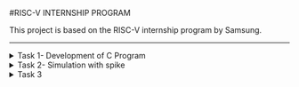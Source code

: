 #RISC-V INTERNSHIP PROGRAM

This project is based on the RISC-V internship program by Samsung.
***
<details>
<summary>
  Task 1- Development of C Program
</summary>

### Step 1: Fire up the Terminal
```bash
vsduser@vsduser-VirtualBox:~$
```

### Step 2: Direction to home 
```bash
cd
```

### Step 3: Open leafpad
```
leafpad sum1ton.c &
```

### Step 4: Write the code
```c
#include<stdio.h>
int main() {
int i,sum=0,n=5;
for(i=1;i<=n;i++) {
sum += i;
}
printf("Sum of numbers from 1 to %d is %d",n,sum);
return 0;
}
```

### Step 5: compile and run the code
```bash
gcc sum1ton.c
./a.out
```

### Step 6: compile the program in Assembly
```bash
riscv64-unknown-elf-gcc -O1 -mabi=lp64 -march=rv64i -o sum1ton.o sum1ton.c
```

### Step 7: Disassemble  the sum1ton.o object file and enable easy scrolling
```bash
riscv64-unknown-elf-objdump -d sum1ton.o
riscv64-unknown-elf-objdump -d sum1ton.o | less
```

### Step 8: Search for the main section
```bash
/main
```

### Step 9: Compare the results with optimizations (-o1 and ofast)
```bash
riscv64-unknown-elf-gcc -O1 -mabi=lp64 -march=rv64i -o sum1ton.o sum1ton.c
riscv64-unknown-elf-gcc -Ofast -mabi=lp64 -march=rv64i -o sum1ton.o sum1ton.c
```
</details>

<details>
<summary> Task 2- Simulation with spike</summary>
<hr> 
Test Spike by running a sample program (e.g. multiply.c) using both gcc compiler and RISC-V compiler and confirm that both the compilers generates same output

### Step 1: Compile and run the program in riscv using spike
```bash
spike pk multiply.o
```

### Step 2: Compile with the optimization level Ofast
```bash
riscv64-unknown-elf-gcc -Ofast -mabi=lp64 -march=rv64i -o multiplyl.o multiply.c
```

### Step 3: Generate an object dump
```bash
riscv64-unknown-elf-objdump -d multiply.o | less
```

### Step 4: Run the program with Spike debugger
```bash
spike -d pk multiply.o
```

</details>

<details>
<summary> Task 3 </summary>

## 15 Unique RISC-V Instructions and thier 32- Bit encodings:

## RISC-V instructions and thier Encodings

addi sp, sp, -32

Type:I-Type

32-bit encoding:11111111100000010000000100010011

li a5, 10

Type:I-Type

32-bit encoding:* 00000000101000000000011110010011

lui a0, 0x2b

Type:U-type

32-bit encoding:000000000000000000101010110111

sw a5, 8(sp)

Type:I-Type

32-bit encoding:00000000000010010011110100011

addi a0, a0, -752

Type:I-type

32-bit encoding:11001001000001010000010100010011

li a5, 20

Type:I-Type

32-bit encoding:00000001010000000000011110010011

sd ra, 24(sp)

Type:S-Type

32-bit encoding:0000000110001001100001010001

sw a5, 12(sp)

Type:S-Type

32-bit encoding:00000000100010010011110100011

jal ra, 10588 <puts>

Type:J-Type

32-bit encoding:00000010101111100100000011101111

addi a2, sp, 12

Type:I-Type

32-bit encoding:00000000110000010000011000010011

 addi a1, sp, 8
 
 Type:I-Type
 
 32-bit encoding:00000000100000010000010110010011

 jal ra, 10598 <scanf>
 
 Type:J-Type
 
 32-bit encoding:00000010101111110110000011101111

 lw a1, 12(sp)
 
 Type:I-Type
 
 32-bit encoding:00000000110000010010010110000011

 lw a0,8(sp)
 
 Type:I-Type
 
 32-bit encoding:00000000100000010010010100000011

 jal ra, 101e8 <__muldi3>
 
 Type:J-Type
 
 32-bit encoding:00000010100000000100000011101111

 </details>
 
